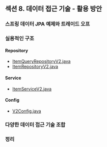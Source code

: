 ## 섹션 8. 데이터 접근 기술 - 활용 방안

### 스프링 데이터 JPA 예제와 트레이드 오프

### 실용적인 구조

#### Repository

- [ItemQueryRepositoryV2.java](https://github.com/spring-roadmap/spring-db2/blob/main/src/main/java/hello/itemservice/repository/v2/ItemQueryRepositoryV2.java)
- [ItemRepositoryV2.java](https://github.com/spring-roadmap/spring-db2/blob/main/src/main/java/hello/itemservice/repository/v2/ItemRepositoryV2.java)

#### Service

- [ItemServiceV2.java](https://github.com/spring-roadmap/spring-db2/blob/main/src/main/java/hello/itemservice/service/ItemServiceV2.java)

#### Config

- [V2Config.java](https://github.com/spring-roadmap/spring-db2/blob/main/src/main/java/hello/itemservice/config/V2Config.java)

### 다양한 데이터 접근 기술 조합

### 정리
